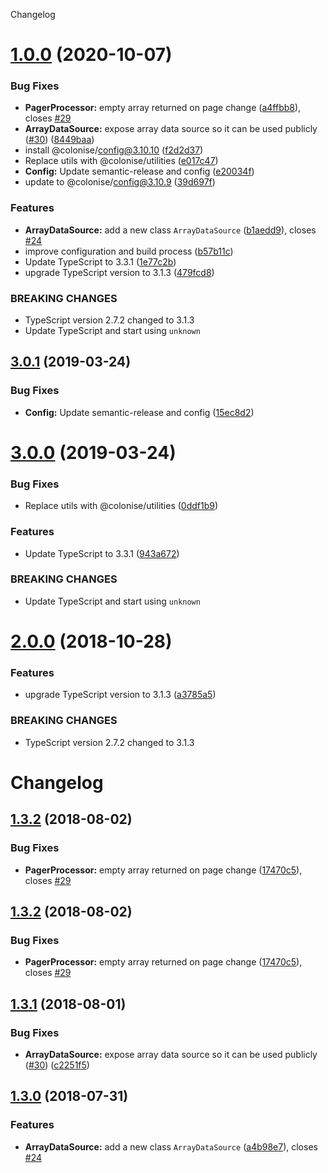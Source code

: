 Changelog

# [1.0.0](https://github.com/Colonise/DataSource/compare/...v1.0.0) (2020-10-07)


### Bug Fixes

* **PagerProcessor:** empty array returned on page change ([a4ffbb8](https://github.com/Colonise/DataSource/commit/a4ffbb8fc3f5e38737852c68ffa30368b7025f9e)), closes [#29](https://github.com/Colonise/DataSource/issues/29)
* **ArrayDataSource:** expose array data source so it can be used publicly ([#30](https://github.com/Colonise/DataSource/issues/30)) ([8449baa](https://github.com/Colonise/DataSource/commit/8449baad593f83f99ba2782cbb49db6c6028cbe3))
* install @colonise/config@3.10.10 ([f2d2d37](https://github.com/Colonise/DataSource/commit/f2d2d375c39b5ae72a191e9bba958cb1c9ae9613))
* Replace utils with @colonise/utilities ([e017c47](https://github.com/Colonise/DataSource/commit/e017c47feb21d9590e502505ba5745100c543b19))
* **Config:** Update semantic-release and config ([e20034f](https://github.com/Colonise/DataSource/commit/e20034fdf3eb1bc1096336d8054365ab0c4c1cf7))
* update to @colonise/config@3.10.9 ([39d697f](https://github.com/Colonise/DataSource/commit/39d697f959945f4bae1b83240001108033aaba90))


### Features

* **ArrayDataSource:** add a new class `ArrayDataSource` ([b1aedd9](https://github.com/Colonise/DataSource/commit/b1aedd97fe40e693668e86e3ff3be57a4062b4ac)), closes [#24](https://github.com/Colonise/DataSource/issues/24)
* improve configuration and build process ([b57b11c](https://github.com/Colonise/DataSource/commit/b57b11c12f439d66e28ddb591b70172ecfbd5d31))
* Update TypeScript to 3.3.1 ([1e77c2b](https://github.com/Colonise/DataSource/commit/1e77c2bccff38a894c4da2ff39b5af07f97843b0))
* upgrade TypeScript version to 3.1.3 ([479fcd8](https://github.com/Colonise/DataSource/commit/479fcd8804018d201b1495d4385021c91095b9d6))


### BREAKING CHANGES

* TypeScript version 2.7.2 changed to 3.1.3
* Update TypeScript and start using `unknown`

## [3.0.1](https://github.com/Colonise/DataSource/compare/v3.0.0...v3.0.1) (2019-03-24)


### Bug Fixes

* **Config:** Update semantic-release and config ([15ec8d2](https://github.com/Colonise/DataSource/commit/15ec8d2))

# [3.0.0](https://github.com/Colonise/DataSource/compare/v2.0.0...v3.0.0) (2019-03-24)


### Bug Fixes

* Replace utils with @colonise/utilities ([0ddf1b9](https://github.com/Colonise/DataSource/commit/0ddf1b9))


### Features

* Update TypeScript to 3.3.1 ([943a672](https://github.com/Colonise/DataSource/commit/943a672))


### BREAKING CHANGES

* Update TypeScript and start using `unknown`

# [2.0.0](https://github.com/Colonise/DataSource/compare/v1.3.2...v2.0.0) (2018-10-28)


### Features

* upgrade TypeScript version to 3.1.3 ([a3785a5](https://github.com/Colonise/DataSource/commit/a3785a5))


### BREAKING CHANGES

* TypeScript version 2.7.2 changed to 3.1.3

# Changelog

## [1.3.2](https://github.com/Colonise/DataSource/compare/v1.3.1...v1.3.2) (2018-08-02)

### Bug Fixes

* **PagerProcessor:** empty array returned on page change ([17470c5](https://github.com/Colonise/DataSource/commit/17470c5)), closes [#29](https://github.com/Colonise/DataSource/issues/29)

## [1.3.2](https://github.com/Colonise/DataSource/compare/v1.3.1...v1.3.2) \(2018-08-02\)

### Bug Fixes

* **PagerProcessor:** empty array returned on page change \([17470c5](https://github.com/Colonise/DataSource/commit/17470c5)\), closes [#29](https://github.com/Colonise/DataSource/issues/29)

## [1.3.1](https://github.com/Colonise/DataSource/compare/v1.3.0...v1.3.1) \(2018-08-01\)

### Bug Fixes

* **ArrayDataSource:** expose array data source so it can be used publicly \([\#30](https://github.com/Colonise/DataSource/issues/30)\) \([c2251f5](https://github.com/Colonise/DataSource/commit/c2251f5)\)

## [1.3.0](https://github.com/Colonise/DataSource/compare/v1.2.0...v1.3.0) \(2018-07-31\)

### Features

* **ArrayDataSource:** add a new class `ArrayDataSource` \([a4b98e7](https://github.com/Colonise/DataSource/commit/a4b98e7)\), closes [\#24](https://github.com/Colonise/DataSource/issues/24)
